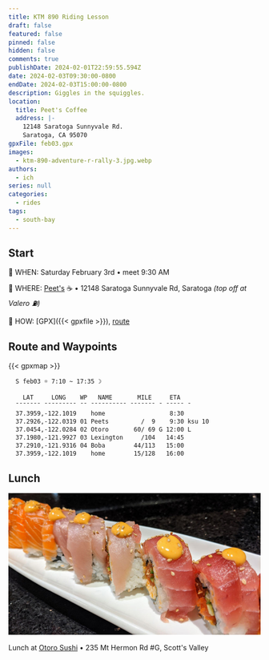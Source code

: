 ```yaml
---
title: KTM 890 Riding Lesson
draft: false
featured: false
pinned: false
hidden: false
comments: true
publishDate: 2024-02-01T22:59:55.594Z
date: 2024-02-03T09:30:00-0800
endDate: 2024-02-03T15:00:00-0800
description: Giggles in the squiggles.
location:
  title: Peet's Coffee
  address: |-
    12148 Saratoga Sunnyvale Rd.
    Saratoga, CA 95070
gpxFile: feb03.gpx
images:
  - ktm-890-adventure-r-rally-3.jpg.webp
authors:
  - ich
series: null
categories:
  - rides
tags:
  - south-bay
---
```

## Start

🔹 WHEN: Saturday February 3rd • meet 9:30 AM

🔹 WHERE: [Peet's](https://www.google.com/maps/place/37.2926,-122.0319) ☕️ • 12148 Saratoga Sunnyvale Rd, Saratoga *(top off at Valero ⛽)*

🔹 HOW: [GPX]({{< gpxfile >}}), [route](https://onthegomap.com/s/a828redc)

## Route and Waypoints

{{< gpxmap >}}

```text
  S feb03 ☼ 7:10 ~ 17:35 ☽

    LAT     LONG    WP   NAME       MILE     ETA
  ¯¯¯¯¯¯¯ ¯¯¯¯¯¯¯¯¯ ¯¯ ¯¯¯¯¯¯¯¯¯¯ ¯¯¯¯¯¯¯ ¯ ¯¯¯¯¯ ¯
  37.3959,-122.1019    home                  8:30
  37.2926,-122.0319 01 Peets         /  9    9:30 ksu 10
  37.0454,-122.0284 02 Otoro       60/ 69 G 12:00 L
  37.1980,-121.9927 03 Lexington     /104   14:45
  37.2910,-121.9316 04 Boba        44/113   15:00
  37.3959,-122.1019    home        15/128   16:00
```

## Lunch

![Otoro Sushi](otoro.jpg "Otoro Sushi")

Lunch at [Otoro Sushi](https://www.facebook.com/OtoroSushiScottsValley/) • 235 Mt Hermon Rd #G, Scott's Valley
